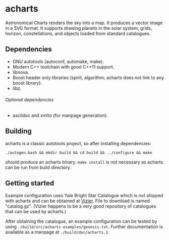 # acharts

Astronomical Charts renders the sky into a map.  It produces a vector
image in a SVG format.  It supports drawing planets in the solar
system, grids, horizon, constellations, and objects loaded from
standard catalogues.

## Dependencies

- GNU autotools (autoconf, automake, make).
- Modern C++ toolchain with good C++11 support.
- libnova.
- Boost header only libraries (spirit, algorithm; acharts does not link to any boost library).
- libz.

###### Optional dependencies

- asciidoc and xmlto (for manpage generation).

## Building

acharts is a classic autotools project, so after installing dependencies:

```
./autogen.bash && mkdir build && cd build && ../configure && make
```

should produce an acharts binary.  `make install` is not necessary as
acharts can be run from build directory.

## Getting started

Example configuration uses Yale Bright Star Catalogue which is not
shipped with acharts and can be obtained at
[Vizier](http://cdsarc.u-strasbg.fr/viz-bin/Cat?V/50).  File to
download is named "catalog.gz".  (Vizier happens to be a very good
repository of catalogues that can be used by acharts.)

After obtaining the catalogue, an example configuration can be tested
by using `./build/src/acharts examples/genesis.txt`.  Further
documentation is available as a manpage at `./build/doc/acharts.1`.
